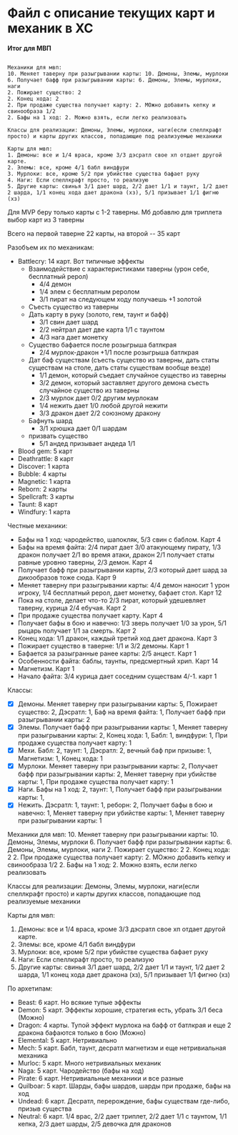 # Файл с описание текущих карт и механик в ХС

**Итог для МВП**

~~~~~~~~~~~~~~~~~~~~~~~~~~~~~~~~~~~~~~~~~

Механики для мвп:
10. Меняет таверну при разыгрывании карты: 10. Демоны, Элемы, мурлоки
6. Получает бафф при разыгрывании карты: 6. Демоны, Элемы, мурлоки, наги
2. Пожирает существо: 2
2. Конец хода: 2
2. При продаже существа получает карту: 2. МОжно добавить кепку и свинообраза 1/2
2. Бафы на 1 ход: 2. Можно взять, если легко реализовать

Классы для реализации: Демоны, Элемы, мурлоки, наги(если спеллкрафт просто) и карты других классов, попадающие под реализуемые механики

Карты для мвп:
1. Демоны: все и 1/4 враса, кроме 3/3 дэсратл свое хп отдает другой карте. 
2. Элемы: все, кроме 4/1 бабл виндфури
3. Мурлоки: все, кроме 5/2 при убийстве существа бафает руку
4. Наги: Если спеллкрафт просто, то реализую
5. Другие карты: свинья 3/1 дает шард, 2/2 дает 1/1 и таунт, 1/2 дает 2 шарда, 1/1 конец хода дает дракона (хз), 5/1 призывает 1/1 фигню (хз)

~~~~~~~~~~~~~~~~~~~~~~~~~~~~~~~~~~~~~~~~~

Для MVP беру только карты с 1-2 таверны. Мб добавлю для триплета выбор карт из 3 таверны

Всего на первой таверне 22 карты, на второй -- 35 карт

Разобъем их по механикам:
- Battlecry: 14 карт. Вот типичные эффекты
    + Взаимодействие с характеристиками таверны (урон себе, бесплатный рерол)
        * 4/4 демон 
        * 1/4 элем с бесплатным реролом
        * 3/1 пират на следующем ходу получаешь +1 золотой
    + Съесть существо из таверны
    + Дать карту в руку (золото, гем, таунт и бафф)
        * 3/1 свин дает шард
        * 2/2 нейтрал дает две карта 1/1 с таунтом
        * 4/3 нага дает монетку
    + Существо бафается после розыгрыша батлкрая
        * 2/4 мурлок-дракон +1/1 после розыгрыша батлкрая
    + Дат баф существам (съесть существо из таверны, дать статы существам на столе, дать статы существам вообще везде)
        * 1/1 демон, который съедает случайное существо из таверны
        * 3/2 демон, который заставляет другого демона съесть случайное существо из таверны
        * 2/3 мурлок дает 0/2 другим мурлокам
        * 1/4 нежить дает 1/0 любой другой нежити
        * 3/3 дракон дает 2/2 союзному дракону
    + Бафнуть шард
        * 3/1 хрюшка дает 0/1 шардам
    + призвать существо
        * 5/1 андед призывает андеда 1/1
- Blood gem: 5 карт
- Deathrattle: 8 карт
- Discover: 1 карта
- Bubble: 4 карты
- Magnetic: 1 карта
- Reborn: 2 карты
- Spellcraft: 3 карты
- Taunt: 8 карт
- Windfury: 1 карта

Честные механики:
- Бафы на 1 ход: чародейство, шапокляк, 5/3 свин с баблом. Карт 4
- Бафы на время файта: 2/4 пират дает 3/0 атакующему пирату, 1/3 дракон получает 2/1 во время атаки, дракон 2/1 получает статы равные уровню таверны, 2/3 демон. Карт 4
- Получает бафф при разыгрывании карты, 2/3 который дает шард за дикообразов тоже сюда. Карт 9
- Меняет таверну при разыгрывании карты: 4/4 демон наносит 1 урон игроку, 1/4 бесплатный рерол, дает монетку, бафает стол. Карт 12
- Пока на столе, делает что-то 2/3 пират, который удешевляет таверну, курица 2/4 ебучая. Карт 2
- При продаже существа получает карту. Карт 4
- Получает бафы в бою и навечно: 1/3 зверь получает 1/0 за урон, 5/1 рыцарь получает 1/1 за смерть. Карт 2
- Конец хода: 1/1 дракон, каждый третий ход дает дракона. Карт 3
- Пожирает существо в таверне: 1/1 и 3/2 демоны. Карт 1
- Бафается за разыгранные ранее карты: 2/5 анцест. Карт 1
- Особенности файта: баблы, таунты, предсмертный хрип. Карт 14
- Магнетизм. Карт 1
- Начало файта: 3/4 курица дает соседним существам 4/-1. карт 1

Классы:
- [x] Демоны. Меняет таверну при разыгрывании карты: 5, Пожирает существо: 2, Дэсратл: 1, Баф на время файта: 1,  Получает бафф при разыгрывании карты: 2
- [x] Элемы. Получает бафф при разыгрывании карты: 1, Меняет таверну при разыгрывании карты: 2, Конец хода: 1, Бабл: 1, виндфури: 1, При продаже существа получает карту: 1
- [x] Мехи. Бабл: 2, таунт: 1, Дэсратл: 2, вечный баф при призыве: 1, Магнетизм: 1, Конец хода: 1
- [x] Мурлоки. Меняет таверну при разыгрывании карты: 2, Получает бафф при разыгрывании карты: 2, Меняет таверну при убийстве карты: 1, При продаже существа получает карту: 1
- [x] Наги. Бафы на 1 ход: 2, таунт: 1, Получает бафф при разыгрывании карты: 1, 
- [x] Нежить. Дэсратл: 1, таунт: 1, реборн: 2, Получает бафы в бою и навечно: 1, Меняет таверну при убийстве карты: 1, Меняет таверну при разыгрывании карты: 1

Механики для мвп:
10. Меняет таверну при разыгрывании карты: 10. Демоны, Элемы, мурлоки
6. Получает бафф при разыгрывании карты: 6. Демоны, Элемы, мурлоки, наги
2. Пожирает существо: 2
2. Конец хода: 2
2. При продаже существа получает карту: 2. МОжно добавить кепку и свинообраза 1/2
2. Бафы на 1 ход: 2. Можно взять, если легко реализовать

Классы для реализации: Демоны, Элемы, мурлоки, наги(если спеллкрафт просто) и карты других классов, попадающие под реализуемые механики

Карты для мвп:
1. Демоны: все и 1/4 враса, кроме 3/3 дэсратл свое хп отдает другой карте. 
2. Элемы: все, кроме 4/1 бабл виндфури
3. Мурлоки: все, кроме 5/2 при убийстве существа бафает руку
4. Наги: Если спеллкрафт просто, то реализую
5. Другие карты: свинья 3/1 дает шард, 2/2 дает 1/1 и таунт, 1/2 дает 2 шарда, 1/1 конец хода дает дракона (хз), 5/1 призывает 1/1 фигню (хз)


По архетипам:
- Beast: 6 карт. Но всякие тупые эффекты
- Demon: 5 карт. Эффекты хорошие, стратегия есть, убрать 3/1 беса (Можно)
- Dragon: 4 карты. Тупой эффект мурлока на бафф от батлкрая и еще 2 дракона бафаются только в бою (Можно)
- Elemental: 5 карт. Нетривиально
- Mech: 5 карт. Бабл, таунт, десратл магнетизм и еще нетривиальная механика
- Murloc: 5 карт. Много нетривиальных механик
- Naga: 5 карт. Чародейство (бафы на ход)
- Pirate: 6 карт. Нетривиальные механики и все разные
- Quilboar: 5 карт. Шарды, бафы шардов, шарды при продаже, бафы на ход
- Undead: 6 карт. Десратл, перерождение, бафы существам где-либо, призыв существа
- Neutral: 6 карт. 1/4 врас, 2/2 дает триплет, 2/2 дает 1/1 с таунтом, 1/1 кепка, 2/3 дает шарды, 2/5 девочка для драконов